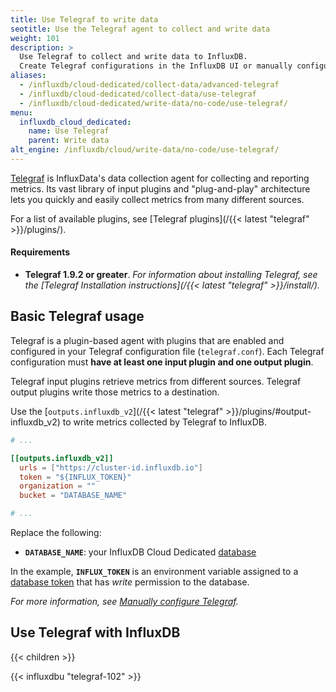 ```yaml
---
title: Use Telegraf to write data
seotitle: Use the Telegraf agent to collect and write data
weight: 101
description: >
  Use Telegraf to collect and write data to InfluxDB.
  Create Telegraf configurations in the InfluxDB UI or manually configure Telegraf.
aliases:
  - /influxdb/cloud-dedicated/collect-data/advanced-telegraf
  - /influxdb/cloud-dedicated/collect-data/use-telegraf
  - /influxdb/cloud-dedicated/write-data/no-code/use-telegraf/
menu:
  influxdb_cloud_dedicated:
    name: Use Telegraf
    parent: Write data
alt_engine: /influxdb/cloud/write-data/no-code/use-telegraf/
---
```


[Telegraf](https://www.influxdata.com/time-series-platform/telegraf/) is InfluxData's
data collection agent for collecting and reporting metrics.
Its vast library of input plugins and "plug-and-play" architecture lets you quickly
and easily collect metrics from many different sources.

For a list of available plugins, see [Telegraf plugins](/{{< latest "telegraf" >}}/plugins/).

#### Requirements

- **Telegraf 1.9.2 or greater**.
  _For information about installing Telegraf, see the
  [Telegraf Installation instructions](/{{< latest "telegraf" >}}/install/)._

## Basic Telegraf usage

Telegraf is a plugin-based agent with plugins that are enabled and configured in
your Telegraf configuration file (`telegraf.conf`).
Each Telegraf configuration must **have at least one input plugin and one output plugin**.

Telegraf input plugins retrieve metrics from different sources.
Telegraf output plugins write those metrics to a destination.

Use the [`outputs.influxdb_v2`](/{{< latest "telegraf" >}}/plugins/#output-influxdb_v2) to write metrics collected by Telegraf to InfluxDB.

```toml
# ...

[[outputs.influxdb_v2]]
  urls = ["https://cluster-id.influxdb.io"]
  token = "${INFLUX_TOKEN}"
  organization = ""
  bucket = "DATABASE_NAME"

# ...
```

Replace the following:

- **`DATABASE_NAME`**: your InfluxDB Cloud Dedicated [database](/influxdb/cloud-dedicated/admin/databases/)

In the example, **`INFLUX_TOKEN`** is an environment variable assigned to a [database token](/influxdb/cloud-dedicated/admin/tokens/) that has _write_ permission to the database.

_For more information, see [Manually configure Telegraf](/influxdb/cloud-dedicated/write-data/use-telegraf/configure/manual-config/#enable-and-configure-the-influxdb-v2-output-plugin)._

## Use Telegraf with InfluxDB

{{< children >}}

{{< influxdbu "telegraf-102" >}}
